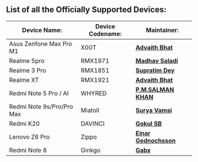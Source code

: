 List of all the Officially Supported Devices:
---------------------------------------------

|         Device Name:          | Device Codename: |                 Maintainer:                     |
|-------------------------------|------------------|-------------------------------------------------|
|     Asus Zenfone Max Pro M1   |      X00T        | [**Advaith Bhat**](https://t.me/advaithbhat)    |
|     Realme 5pro               |    RMX1971       | [**Madhav Saladi**](https://t.me/BabluS)        |
|     Realme 3 Pro              |    RMX1851       | [**Supratim Dey**](https://t.me/supratimdey)    |
|     Realme XT                 |    RMX1921       | [**Advaith Bhat**](https://t.me/advaithbhat)    |
|     Redmi Note 5 Pro / AI     |    WHYRED        | [**P.M.SALMAN KHAN**](https://t.me/SALMAN_IS_HERE)    |
|     Redmi Note 9s/Pro/Pro Max |    Miatoll       | [**Surya Vamsi**](https://t.me/Surya580)        | 
|     Redmi K20                 |    DAVINCI       | [**Gokul SB**](https://t.me/caped_cruz)         |
|     Lenovo Z6 Pro             |    Zippo         | [**Einar Gednochsson**](https://t.me/kanstmablason)    |
|     Redmi Note 8              |    Ginkgo        | [**Gabx**](t.me/https://Gabx_.i)
